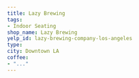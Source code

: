 ```yaml
---
title: Lazy Brewing
tags:
- Indoor Seating
shop_name: Lazy Brewing
yelp_id: lazy-brewing-company-los-angeles
type:
city: Downtown LA
coffee:
- "..."
---
```


